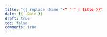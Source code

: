 ```yaml
---
title: "{{ replace .Name "-" " " | title }}"
date: {{ .Date }}
draft: true
toc: false
comments: true
---
```


